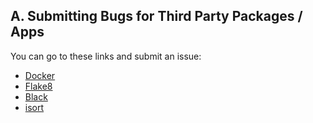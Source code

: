 ## A. Submitting Bugs for Third Party Packages / Apps

You can go to these links and submit an issue:

- [Docker](https://github.com/docker)
- [Flake8][flake8-docs]
- [Black][black-docs]
- [isort][isort-docs]

[black-docs]: https://github.com/psf/black
[flake8-docs]: https://github.com/pycqa/flake8
[isort-docs]: https://github.com/pycqa/isort/
